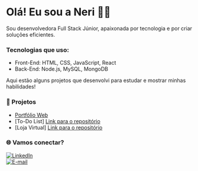 # Olá! Eu sou a Neri 👩‍💻  

Sou desenvolvedora Full Stack Júnior, apaixonada por tecnologia e por criar soluções eficientes.  
### Tecnologias que uso:  
- Front-End: HTML, CSS, JavaScript, React  
- Back-End: Node.js, MySQL, MongoDB  

Aqui estão alguns projetos que desenvolvi para estudar e mostrar minhas habilidades!  


### 🚀 Projetos
- [Portfólio Web](https://neridev.com/)  
- [To-Do List] [Link para o repositório](https://github.com/usuario/projeto2)  
- [Loja Virtual] [Link para o repositório](https://github.com/usuario/projeto3)  


### 🌐 Vamos conectar?
[![LinkedIn](https://img.shields.io/badge/-LinkedIn-blue)](https://www.linkedin.com/in/r-neri-aa674533b/)  
[![E-mail](https://img.shields.io/badge/-E--mail-red)](mailto:rneriix@email.com)
